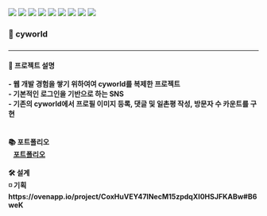 <div class="d-flex">
<img src="https://img.shields.io/badge/Java-007396?style=flat-square&logo=Java&logoColor=white"/>
<img src="https://img.shields.io/badge/HTML5-E34F26?style=flat-square&logo=HTML5&logoColor=white"/>
<img src="https://img.shields.io/badge/Jquery-0769AD?style=flat-square&logo=Jquery&logoColor=white"/>
<img src="https://img.shields.io/badge/JavaScript-F7DF1E?style=flat-square&logo=JavaScript&logoColor=white"/>
<img src="https://img.shields.io/badge/CSS3-1572B6?style=flat-square&logo=CSS3&logoColor=white"/>
<img src="https://img.shields.io/badge/Spring-6DB33F?style=flat-square&logo=Spring&logoColor=white"/>
<img src="https://img.shields.io/badge/Eclipse-2C2255?style=flat-square&logo=Eclipse&logoColor=white"/>
<img src="https://img.shields.io/badge/Mysql-4479A1?style=flat-square&logo=Mysql&logoColor=white"/>
<img src="https://img.shields.io/badge/AWS-232F3E?style=flat-square&logo=AWS&logoColor=white"/>
</div>
<h3>🌈 cyworld<h3>
<hr>
<h4> 👀 프로젝트 설명 <br>
<br>  
- 웹 개발 경험을 쌓기 위하여여 cyworld를 복제한 프로젝트<br>
- 기본적인 로그인을 기반으로 하는 SNS <br>
- 기존의 cyworld에서 프로필 이미지 등록, 댓글 및 일촌평 작성, 방문자 수 카운트를 구현 <h4>
<br>
📚 포트폴리오 <br>
&nbsp;&nbsp;&nbsp;<a href="#">포트폴리오</a>
<br>
<br>
🛠 설계 <br>
◽ 기획 <br>
  https://ovenapp.io/project/CoxHuVEY47lNecM15zpdqXI0HSJFKABw#B6weK  
  
  

  
  
  

